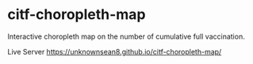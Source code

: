 # citf-choropleth-map
Interactive choropleth map on the number of cumulative full vaccination.

Live Server
https://unknownsean8.github.io/citf-choropleth-map/
